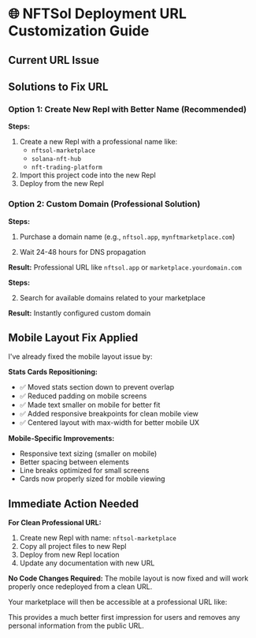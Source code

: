# 🌐 NFTSol Deployment URL Customization Guide

## Current URL Issue


## Solutions to Fix URL

### Option 1: Create New Repl with Better Name (Recommended)
**Steps:**
1. Create a new Repl with a professional name like:
   - `nftsol-marketplace`
   - `solana-nft-hub` 
   - `nft-trading-platform`
2. Import this project code into the new Repl
3. Deploy from the new Repl



### Option 2: Custom Domain (Professional Solution)
**Steps:**
1. Purchase a domain name (e.g., `nftsol.app`, `mynftmarketplace.com`)


4. Wait 24-48 hours for DNS propagation

**Result:** Professional URL like `nftsol.app` or `marketplace.yourdomain.com`


**Steps:**

2. Search for available domains related to your marketplace


**Result:** Instantly configured custom domain

## Mobile Layout Fix Applied

I've already fixed the mobile layout issue by:

**Stats Cards Repositioning:**
- ✅ Moved stats section down to prevent overlap
- ✅ Reduced padding on mobile screens
- ✅ Made text smaller on mobile for better fit
- ✅ Added responsive breakpoints for clean mobile view
- ✅ Centered layout with max-width for better mobile UX

**Mobile-Specific Improvements:**
- Responsive text sizing (smaller on mobile)
- Better spacing between elements
- Line breaks optimized for small screens
- Cards now properly sized for mobile viewing

## Immediate Action Needed

**For Clean Professional URL:**
1. Create new Repl with name: `nftsol-marketplace`
2. Copy all project files to new Repl
3. Deploy from new Repl location
4. Update any documentation with new URL

**No Code Changes Required:** The mobile layout is now fixed and will work properly once redeployed from a clean URL.

Your marketplace will then be accessible at a professional URL like:


This provides a much better first impression for users and removes any personal information from the public URL.